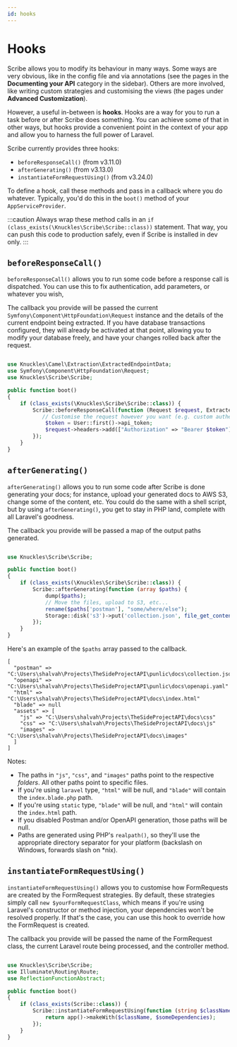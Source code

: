 ```yaml
---
id: hooks
---
```


# Hooks

Scribe allows you to modify its behaviour in many ways. Some ways are very obvious, like in the config file and via annotations (see the pages in the **Documenting your API** category in the sidebar). Others are more involved, like writing custom strategies and customising the views (the pages under **Advanced Customization**).

However, a useful in-between is **hooks**. Hooks are a way for you to run a task before or after Scribe does something. You can achieve some of that in other ways, but hooks provide a convenient point in the context of your app and allow you to harness the full power of Laravel.

Scribe currently provides three hooks:
- `beforeResponseCall()` (from v3.11.0)
- `afterGenerating()` (from v3.13.0)
- `instantiateFormRequestUsing()` (from v3.24.0)

To define a hook, call these methods and pass in a callback where you do whatever. Typically, you'd do this in the `boot()` method of your `AppServiceProvider`.

:::caution
Always wrap these method calls in an `if (class_exists(\Knuckles\Scribe\Scribe::class))` statement. That way, you can push this code to production safely, even if Scribe is installed in dev only.
:::

## `beforeResponseCall()`
`beforeResponseCall()` allows you to run some code before a response call is dispatched. You can use this to fix authentication, add parameters, or whatever you wish,

The callback you provide will be passed the current `Symfony\Component\HttpFoundation\Request` instance and the details of the current endpoint being extracted. If you have database transactions configured, they will already be activated at that point, allowing you to modify your database freely, and have your changes rolled back after the request.

```php title=app\Providers\AppServiceProvider.php

use Knuckles\Camel\Extraction\ExtractedEndpointData;
use Symfony\Component\HttpFoundation\Request;
use Knuckles\Scribe\Scribe;

public function boot()
{
    if (class_exists(\Knuckles\Scribe\Scribe::class)) {
        Scribe::beforeResponseCall(function (Request $request, ExtractedEndpointData $endpointData) {
           // Customise the request however you want (e.g. custom authentication)
            $token = User::first()->api_token;
            $request->headers->add(["Authorization" => "Bearer $token"]);
        });
    }
}
```

## `afterGenerating()`
`afterGenerating()` allows you to run some code after Scribe is done generating your docs; for instance, upload your generated docs to AWS S3, change some of the content, etc. You could do the same with a shell script, but by using `afterGenerating()`, you get to stay in PHP land, complete with all Laravel's goodness.

The callback you provide will be passed a map of the output paths generated.

```php title=app\Providers\AppServiceProvider.php

use Knuckles\Scribe\Scribe;

public function boot()
{
    if (class_exists(\Knuckles\Scribe\Scribe::class)) {
        Scribe::afterGenerating(function (array $paths) {
            dump($paths);
            // Move the files, upload to S3, etc...
            rename($paths['postman'], "some/where/else");
            Storage::disk('s3')->put('collection.json', file_get_contents($paths['postman']));
        });
    }
}
```

Here's an example of the `$paths` array passed to the callback.

```
[
  "postman" => "C:\Users\shalvah\Projects\TheSideProjectAPI\punlic\docs\collection.json"
  "openapi" => "C:\Users\shalvah\Projects\TheSideProjectAPI\punlic\docs\openapi.yaml"
  "html" => "C:\Users\shalvah\Projects\TheSideProjectAPI\docs\index.html"
  "blade" => null
  "assets" => [
    "js" => "C:\Users\shalvah\Projects\TheSideProjectAPI\docs\css"
    "css" => "C:\Users\shalvah\Projects\TheSideProjectAPI\docs\js"
    "images" => "C:\Users\shalvah\Projects\TheSideProjectAPI\docs\images"
  ]
]
```

Notes:
- The paths in `"js"`, `"css"`, and `"images"` paths point to the respective _folders_. All other paths point to specific files.
- If you're using `laravel` type, `"html"` will be null, and `"blade"` will contain the `index.blade.php` path.
- If you're using `static` type, `"blade"` will be null, and `"html"` will contain the `index.html` path.
- If you disabled Postman and/or OpenAPI generation, those paths will be null.
- Paths are generated using PHP's `realpath()`, so they'll use the appropriate directory separator for your platform (backslash on Windows, forwards slash on *nix).


## `instantiateFormRequestUsing()`
`instantiateFormRequestUsing()` allows you to customise how FormRequests are created by the FormRequest strategies. By default, these strategies simply call `new $yourFormRequestClass`, which means if you're using Laravel's constructor or method injection, your dependencies won't be resolved properly. If that's the case, you can use this hook to override how the FormRequest is created.

The callback you provide will be passed the name of the FormRequest class, the current Laravel route being processed, and the controller method.

```php title=app\Providers\AppServiceProvider.php

use Knuckles\Scribe\Scribe;
use Illuminate\Routing\Route;
use ReflectionFunctionAbstract;

public function boot()
{
    if (class_exists(Scribe::class)) {
        Scribe::instantiateFormRequestUsing(function (string $className, Route $route, ReflectionFunctionAbstract $method) {
            return app()->makeWith($className, $someDependencies);
        });
    }
}
```